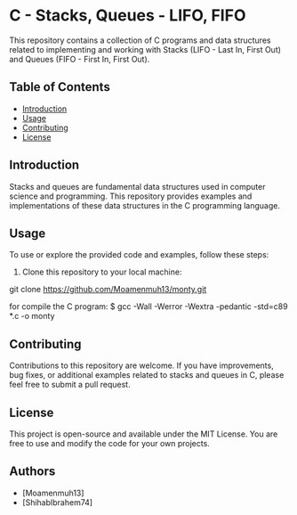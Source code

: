 # C - Stacks, Queues - LIFO, FIFO

This repository contains a collection of C programs and data structures related to implementing and working with Stacks (LIFO - Last In, First Out) and Queues (FIFO - First In, First Out).

## Table of Contents
- [Introduction](#introduction)
- [Usage](#usage)
- [Contributing](#contributing)
- [License](#license)

## Introduction

Stacks and queues are fundamental data structures used in computer science and programming. This repository provides examples and implementations of these data structures in the C programming language.

## Usage

To use or explore the provided code and examples, follow these steps:
1. Clone this repository to your local machine:

git clone https://github.com/Moamenmuh13/monty.git

for compile the C program: 
$ gcc -Wall -Werror -Wextra -pedantic -std=c89 *.c -o monty

## Contributing
Contributions to this repository are welcome. If you have improvements, bug fixes, or additional examples related to stacks and queues in C, please feel free to submit a pull request.

## License
This project is open-source and available under the MIT License. You are free to use and modify the code for your own projects.

## Authors

- [Moamenmuh13]
- [ShihabIbrahem74]
